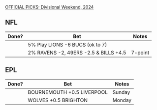 [OFFICIAL PICKS: Divisional Weekend, 2024](https://sportspicks.locals.com/post/5137925/official-picks-divisional-weekend-2024)

## NFL

| Done? | Bet                                   | Notes   |
| ----- | ------------------------------------- | ------- |
|       | 5% Play LIONS -6 BUCS (ok to 7)       |         |
|       | 2% RAVENS -2, 49ERS -2.5 & BILLS +4.5 | 7-point |


## EPL

| Done? | Bet                        | Notes  |
| ----- | -------------------------- | ------ |
|       | BOURNEMOUTH +0.5 LIVERPOOL | Sunday |
|       | WOLVES +0.5 BRIGHTON       | Monday |
